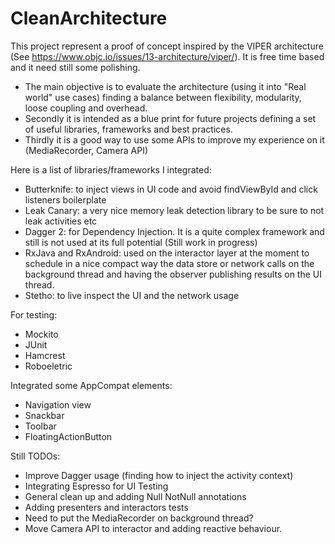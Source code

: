 # CleanArchitecture

This project represent a proof of concept inspired by the VIPER architecture (See https://www.objc.io/issues/13-architecture/viper/).
It is free time based and it need still some polishing.

- The main objective is to evaluate the architecture (using it into "Real world" use cases) finding a balance between flexibility, modularity, loose coupling and overhead.
- Secondly it is intended as a blue print for future projects defining a set of useful libraries, frameworks and best practices.
- Thirdly it is a good way to use some APIs to improve my experience on it (MediaRecorder, Camera API)

Here is a list of libraries/frameworks I integrated:

- Butterknife: to inject views in UI code and avoid findViewById and click listeners boilerplate
- Leak Canary: a very nice memory leak detection library to be sure to not leak activities etc
- Dagger 2: for Dependency Injection. It is a quite complex framework and still is not used at its full potential (Still work in progress)
- RxJava and RxAndroid: used on the interactor layer at the moment to schedule in a nice compact way the data store or network calls on the background thread and having the observer publishing results on the UI thread.
- Stetho: to live inspect the UI and the network usage

For testing:

- Mockito
- JUnit
- Hamcrest
- Roboeletric

Integrated some AppCompat elements:

- Navigation view
- Snackbar
- Toolbar
- FloatingActionButton


Still TODOs:
- Improve Dagger usage (finding how to inject the activity context)
- Integrating Espresso for UI Testing
- General clean up and adding Null NotNull annotations
- Adding presenters and interactors tests
- Need to put the MediaRecorder on background thread?
- Move Camera API to interactor and adding reactive behaviour.